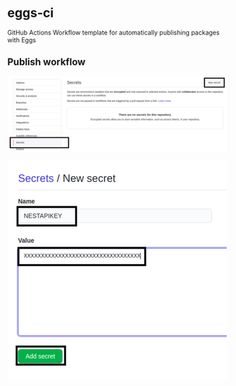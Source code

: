 # eggs-ci
GitHub Actions Workflow template for automatically publishing packages with Eggs

## Publish workflow

![](assets/1-egg.png)

![](assets/2-egg.png)

